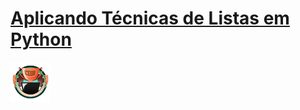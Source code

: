 # [Aplicando Técnicas de Listas em Python](https://web.dio.me/coding/aplicando-tecnicas-de-listas-em-python/algorithm/analise-de-vendas-com-listas)

<img src="image.png" width="64" height="64">
